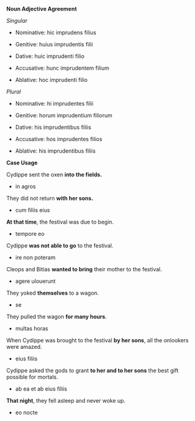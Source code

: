 **Noun Adjective Agreement**

*Singular*

- Nominative: hic imprudens filius

- Genitive: huius imprudentis filii

- Dative: huic imprudenti filio

- Accusative: hunc imprudentem filium

- Ablative: hoc imprudenti filio


*Plural*

- Nominative: hi imprudentes filii

- Genitive: horum imprudentium filiorum

- Dative: his imprudentibus filiis

- Accusative: hos imprudentes filios

- Ablative: his imprudentibus filiis


**Case Usage**

Cydippe sent the oxen **into the fields.**
- in agros

They did not return **with her sons.**
- cum filiis eius

**At that time**, the festival was due to begin.
- tempore eo

Cydippe **was not able to go** to the festival.
- ire non poteram

Cleops and Bitias **wanted to bring** their mother to the festival.
- agere ulouerunt

They yoked **themselves** to a wagon.
- se

They pulled the wagon **for many hours**.
- multas horas

When Cydippe was brought to the festival **by her sons**, all the onlookers were amazed.
- eius filiis

Cydippe asked the gods to grant **to her and to her sons** the best gift possible for mortals.
- ab ea et ab eius filiis

**That night**, they fell asleep and never woke up.
- eo nocte
